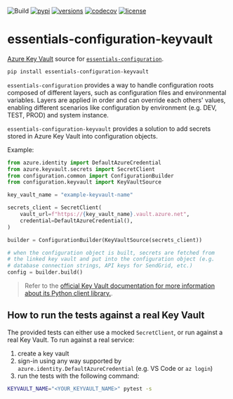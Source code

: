 ![Build](https://github.com/Neoteroi/essentials-configuration-keyvault/workflows/Build/badge.svg)
[![pypi](https://img.shields.io/pypi/v/essentials-configuration-keyvault.svg)](https://pypi.python.org/pypi/essentials-configuration-keyvault)
[![versions](https://img.shields.io/pypi/pyversions/essentials-configuration-keyvault.svg)](https://github.com/Neoteroi/essentials-configuration-keyvault)
[![codecov](https://codecov.io/gh/Neoteroi/essentials-configuration-keyvault/branch/main/graph/badge.svg)](https://codecov.io/gh/Neoteroi/essentials-configuration-keyvault)
[![license](https://img.shields.io/github/license/Neoteroi/essentials-configuration-keyvault.svg)](https://github.com/Neoteroi/essentials-configuration-keyvault/blob/main/LICENSE)

# essentials-configuration-keyvault
[Azure Key
Vault](https://docs.microsoft.com/en-us/azure/key-vault/general/overview)
source for
[`essentials-configuration`](https://github.com/Neoteroi/essentials-configuration).

```bash
pip install essentials-configuration-keyvault
```

`essentials-configuration` provides a way to handle configuration roots
composed of different layers, such as configuration files and environmental
variables. Layers are applied in order and can override each others' values,
enabling different scenarios like configuration by environment (e.g. DEV, TEST,
PROD) and system instance.

`essentials-configuration-keyvault` provides a solution to add secrets stored
in Azure Key Vault into configuration objects.

Example:

```python
from azure.identity import DefaultAzureCredential
from azure.keyvault.secrets import SecretClient
from configuration.common import ConfigurationBuilder
from configuration.keyvault import KeyVaultSource

key_vault_name = "example-keyvault-name"

secrets_client = SecretClient(
    vault_url=f"https://{key_vault_name}.vault.azure.net",
    credential=DefaultAzureCredential(),
)

builder = ConfigurationBuilder(KeyVaultSource(secrets_client))

# when the configuration object is built, secrets are fetched from
# the linked key vault and put into the configuration object (e.g.
# database connection strings, API keys for SendGrid, etc.)
config = builder.build()
```

> Refer to the [official Key Vault documentation for more
> information about its Python client library.](https://docs.microsoft.com/en-us/azure/key-vault/secrets/quick-create-python).

## How to run the tests against a real Key Vault
The provided tests can either use a mocked `SecretClient`, or run
against a real Key Vault. To run against a real service:

1. create a key vault
2. sign-in using any way supported by `azure.identity.DefaultAzureCredential` (e.g. VS Code or `az login`)
3. run the tests with the following command:

```bash
KEYVAULT_NAME="<YOUR_KEYVAULT_NAME>" pytest -s
```
